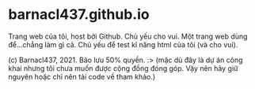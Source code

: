 # barnacl437.github.io
Trang web của tôi, host bởi Github. Chủ yếu cho vui. 
Một trang web dùng để...chẳng làm gì cả. 
Chủ yếu để test kĩ năng html của tôi (và cho vui).

(c) Barnacl437, 2021. Bảo lưu 50% quyền. :>
(mặc dù đây là dự án công khai nhưng tôi chưa muốn được cộng đồng đóng góp. Vậy nên hãy giữ nguyên 
hoặc chỉ nên tải code về tham khảo.)
